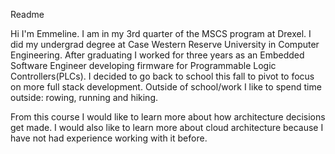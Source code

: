 Readme

Hi I'm Emmeline. I am in my 3rd quarter of the MSCS program at Drexel. I did my undergrad degree at Case Western Reserve University in Computer Engineering. 
After graduating I worked for three years as an Embedded Software Engineer developing firmware for Programmable Logic Controllers(PLCs). 
I decided to go back to school this fall to pivot to focus on more full stack development. Outside of school/work I like to spend time outside: rowing, running and hiking. 

From this course I would like to learn more about how architecture decisions get made. I would also like to learn more about cloud architecture because I have not had experience working with it before. 
